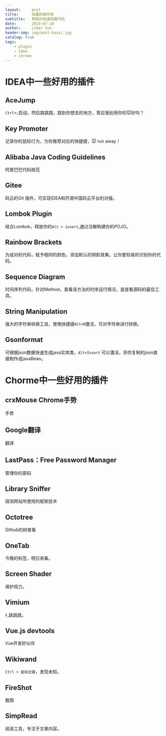 ```yaml
---
layout:     post
title:      有趣的插件库
subtitle:   帮助你快速构建代码
date:       2018-07-10
author:     Liber Sun
header-img: img/post-basic.jpg
catalog: true
tags:
    - plugin
    - idea
    - chrome
---
```


# IDEA中一些好用的插件

## AceJump

`Ctrl+;`启动，然后跳跳跳，跳到你想去的地方，答应我别用你的:mouse:好吗？

## Key Promoter

记录你的鼠标行为，为你推荐对应的快捷键，:mouse: run away！

## Alibaba Java Coding Guidelines

阿里巴巴代码规范

## Gitee

码云的Git 插件，可实现IDEA和开源中国码云平台的对接。

## Lombok Plugin

结合Lombok，释放你的`Alt + insert`,通过注解构建你的POJO。

## Rainbow Brackets

为成对的代码，赋予相同的颜色，添加默认的阴影效果。让你更轻易的识别你的代码。

## Sequence Diagram

时间序列代码，针对Method，查看该方法的时序运行情况，是查看源码的最佳工具。

## String Manipulation

强大的字符串转换工具，使用快捷键`Alt+M`激活，可对字符串进行转换。

## Gsonformat

可根据json数据快速生成java实体类。`Alt+Insert` 可以激活，将你复制的json直接制作成javaBean。

# Chorme中一些好用的插件

## crxMouse Chrome手势

手势

## Google翻译

翻译

## LastPass：Free Password Manager

管理你的密码

## Library Sniffer

探测网站所使用的框架技术

## Octotree

Github的树查看

## OneTab

今晚的标签，明日来看。

## Screen Shader

保护视力。

## Vimium

`F`,跳跳跳。

## Vue.js devtools

Vue开发好伙伴

## Wikiwand

`Ctrl + 鼠标左键`，发现未知。

## FireShot

截图

## SimpRead

阅读工具，专注于文章内容。